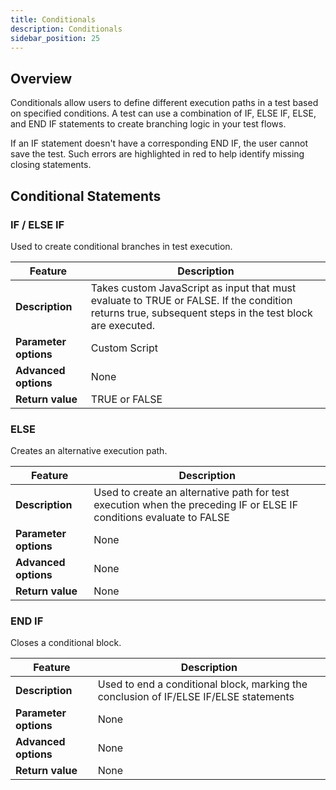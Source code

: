 ```yaml
---
title: Conditionals
description: Conditionals
sidebar_position: 25
---
```

## Overview

Conditionals allow users to define different execution paths in a test based on specified conditions. A test can use a combination of IF, ELSE IF, ELSE, and END IF statements to create branching logic in your test flows.

If an IF statement doesn't have a corresponding END IF, the user cannot save the test. Such errors are highlighted in red to help identify missing closing statements.

## Conditional Statements

### IF / ELSE IF

Used to create conditional branches in test execution.

| Feature | Description |
|---------|-------------|
| **Description** | Takes custom JavaScript as input that must evaluate to TRUE or FALSE. If the condition returns true, subsequent steps in the test block are executed. |
| **Parameter options** | Custom Script |
| **Advanced options** | None |
| **Return value** | TRUE or FALSE |

<DocImage
  src='https://archbee-image-uploads.s3.amazonaws.com/TK24Pi0IzdXKBLm-pUBmm/o56O06L092IXEUaEj6rXy_if.png'
  width = "400"
  Height = "1000"
  alt="Conditional"
  title="Click to view full size image"
/>

### ELSE

Creates an alternative execution path.

| Feature | Description |
|---------|-------------|
| **Description** | Used to create an alternative path for test execution when the preceding IF or ELSE IF conditions evaluate to FALSE |
| **Parameter options** | None |
| **Advanced options** | None |
| **Return value** | None |

### END IF

Closes a conditional block.

| Feature | Description |
|---------|-------------|
| **Description** | Used to end a conditional block, marking the conclusion of IF/ELSE IF/ELSE statements |
| **Parameter options** | None |
| **Advanced options** | None |
| **Return value** | None |
